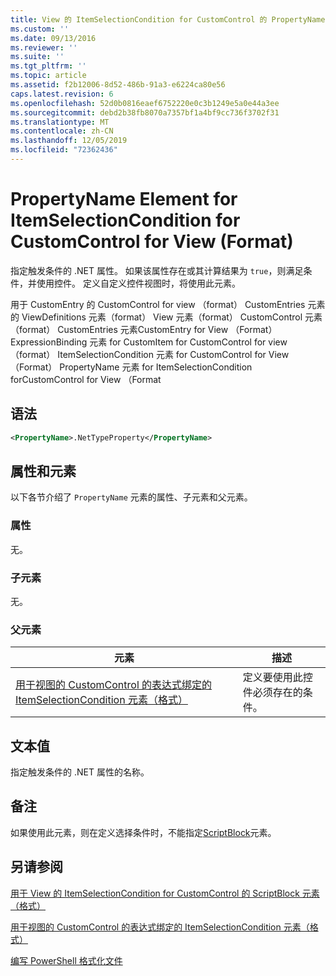 ```yaml
---
title: View 的 ItemSelectionCondition for CustomControl 的 PropertyName 元素 |Microsoft Docs
ms.custom: ''
ms.date: 09/13/2016
ms.reviewer: ''
ms.suite: ''
ms.tgt_pltfrm: ''
ms.topic: article
ms.assetid: f2b12006-8d52-486b-91a3-e6224ca80e56
caps.latest.revision: 6
ms.openlocfilehash: 52d0b0816eaef6752220e0c3b1249e5a0e44a3ee
ms.sourcegitcommit: debd2b38fb8070a7357bf1a4bf9cc736f3702f31
ms.translationtype: MT
ms.contentlocale: zh-CN
ms.lasthandoff: 12/05/2019
ms.locfileid: "72362436"
---
```

# <a name="propertyname-element-for-itemselectioncondition-for-customcontrol-for-view-format"></a>PropertyName Element for ItemSelectionCondition for CustomControl for View (Format)

指定触发条件的 .NET 属性。 如果该属性存在或其计算结果为 `true`，则满足条件，并使用控件。 定义自定义控件视图时，将使用此元素。

用于 CustomEntry 的 CustomControl for view （format） CustomEntries 元素的 ViewDefinitions 元素（format） View 元素（format） CustomControl 元素（format） CustomEntries 元素CustomEntry for View （Format） ExpressionBinding 元素 for CustomItem for CustomControl for view （format） ItemSelectionCondition 元素 for CustomControl for View （Format） PropertyName 元素 for ItemSelectionCondition forCustomControl for View （Format

## <a name="syntax"></a>语法

```xml
<PropertyName>.NetTypeProperty</PropertyName>
```

## <a name="attributes-and-elements"></a>属性和元素

以下各节介绍了 `PropertyName` 元素的属性、子元素和父元素。

### <a name="attributes"></a>属性

无。

### <a name="child-elements"></a>子元素

无。

### <a name="parent-elements"></a>父元素

|元素|描述|
|-------------|-----------------|
|[用于视图的 CustomControl 的表达式绑定的 ItemSelectionCondition 元素（格式）](./itemselectioncondition-element-for-expressionbinding-for-customcontrol-format.md)|定义要使用此控件必须存在的条件。|

## <a name="text-value"></a>文本值

指定触发条件的 .NET 属性的名称。

## <a name="remarks"></a>备注

如果使用此元素，则在定义选择条件时，不能指定[ScriptBlock](./scriptblock-element-for-itemselectioncondition-for-customcontrol-for-view-format.md)元素。

## <a name="see-also"></a>另请参阅

[用于 View 的 ItemSelectionCondition for CustomControl 的 ScriptBlock 元素（格式）](./scriptblock-element-for-itemselectioncondition-for-customcontrol-for-view-format.md)

[用于视图的 CustomControl 的表达式绑定的 ItemSelectionCondition 元素（格式）](./itemselectioncondition-element-for-expressionbinding-for-customcontrol-format.md)

[编写 PowerShell 格式化文件](./writing-a-powershell-formatting-file.md)
